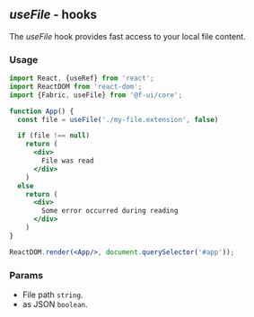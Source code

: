 ## *useFile* - hooks
The _useFile_ hook provides fast access to your local file content.

### Usage

```jsx
import React, {useRef} from 'react';
import ReactDOM from 'react-dom';
import {Fabric, useFile} from '@f-ui/core';

function App() {
  const file = useFile('./my-file.extension', false)

  if (file !== null)
    return (
      <div>
        File was read
      </div>
    )
  else
    return (
      <div>
        Some error occurred during reading
      </div>
    )
}

ReactDOM.render(<App/>, document.querySelector('#app'));
```

### Params

- File path `string`.
- as JSON `boolean`.
